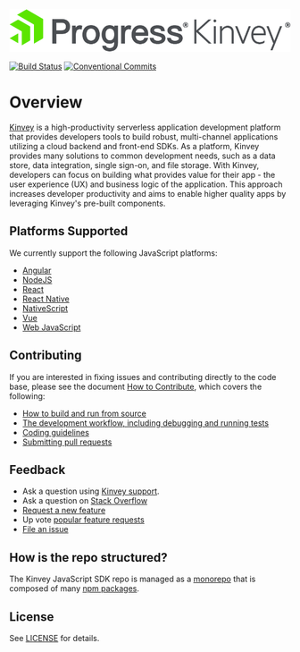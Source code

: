 <p align="left">
  <a href="https://www.progress.com/kinvey" style="display: inline-block;">
    <img src="logo-progresskinvey.png">
  </a>
</p>

[![Build Status](https://api.cirrus-ci.com/github/Kinvey/js-sdk.svg)](https://cirrus-ci.com/github/Kinvey/js-sdk)
[![Conventional Commits](https://img.shields.io/badge/Conventional%20Commits-1.0.0-yellow.svg)](https://conventionalcommits.org)

# Overview

[Kinvey](https://www.progress.com/kinvey) is a high-productivity serverless application development platform that provides developers tools to build robust, multi-channel applications utilizing a cloud backend and front-end SDKs. As a platform, Kinvey provides many solutions to common development needs, such as a data store, data integration, single sign-on, and file storage. With Kinvey, developers can focus on building what provides value for their app - the user experience (UX) and business logic of the application. This approach increases developer productivity and aims to enable higher quality apps by leveraging Kinvey's pre-built components.

## Platforms Supported

We currently support the following JavaScript platforms:

- [Angular](packages/angular-sdk)
- [NodeJS](packages/node-sdk)
- [React](packages/html5-sdk)
- [React Native](packages/react-native-sdk)
- [NativeScript](packages/nativescript-sdk)
- [Vue](packages/html5-sdk)
- [Web JavaScript](packages/html5-sdk)

## Contributing

If you are interested in fixing issues and contributing directly to the code base, please see the document [How to Contribute](), which covers the following:

- [How to build and run from source]()
- [The development workflow, including debugging and running tests]()
- [Coding guidelines]()
- [Submitting pull requests]()

## Feedback

- Ask a question using [Kinvey support](https://support.kinvey.com/support/home).
- Ask a question on [Stack Overflow](https://stackoverflow.com/questions/tagged/kinvey)
- [Request a new feature](CONTRIBUTING.md)
- Up vote [popular feature requests](https://github.com/Kinvey/js-code/issues?q=is%3Aopen+is%3Aissue+label%3Afeature-request+sort%3Areactions-%2B1-desc)
- [File an issue](https://github.com/Kinvey/js-sdk/issues)

## How is the repo structured?

The Kinvey JavaScript SDK repo is managed as a [monorepo](https://github.com/Kinvey/js-sdk/wiki/Monorepo) that is composed of many [npm packages](packages/README.md).

## License

See [LICENSE](LICENSE.txt) for details.
